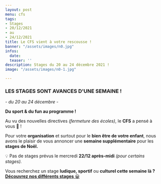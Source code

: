 ```yaml
---
layout: post
menu: cfs
tags:
- Stages
- 20/12/2021
- au
- 24/12/2021
title: Le CFS vient à votre rescousse !
banner: "/assets/images/n0.jpg"
infos:
  date: 
  teaser: ''
description: Stages du 20 au 24 décembre 2021 !
image: "/assets/images/n0-1.jpg"

---
```

### **LES STAGES SONT AVANCES D'UNE SEMAINE !**  
_- du 20 au 24 décembre -_

**Du sport & du fun au programme !**

Au vu des nouvelles directives _(fermeture des écoles)_, le **CFS** a pensé à vous 🙂 !

Pour votre **organisation** et surtout pour le **bien être de votre enfant**, nous avons le plaisir de vous annoncer une **semaine supplémentaire** pour les **stages de Noël.**

💡 Pas de stages prévus le mercredi **22/12 après-midi** _(pour certains stages)._ 

Vous recherchez un stage **ludique, sportif** ou **culturel cette semaine là ?**   
[**Découvrez nos différents stages** 😀](https://www12.iclub.be/myiclub3_CFS_register.asp?ClubID=559&LG=FR&Categorie=4&Groupe=3 "Stages Pré-Noël")
